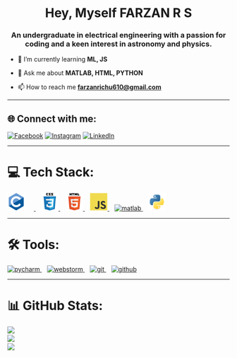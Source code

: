 <h1 align="center">Hey, Myself FARZAN R S</h1>
<h3 align="center">An undergraduate in electrical engineering with a passion for coding and a keen interest in astronomy and physics.</h3>

- 🌱 I’m currently learning **ML, JS**

- 💬 Ask me about **MATLAB, HTML, PYTHON**

- 📫 How to reach me **farzanrichu610@gmail.com**

---

## 🌐 Connect with me:
[![Facebook](https://img.shields.io/badge/Facebook-%231877F2.svg?logo=Facebook&logoColor=white)](https://facebook.com/FarzanRichu) 
[![Instagram](https://img.shields.io/badge/Instagram-%23E4405F.svg?logo=Instagram&logoColor=white)](https://instagram.com/f7_rzan_) 
[![LinkedIn](https://img.shields.io/badge/LinkedIn-%230077B5.svg?logo=linkedin&logoColor=white)](https://linkedin.com/in/farzan7) 

---

# 💻 Tech Stack:
<p align="left"> 
  <a href="https://www.cprogramming.com/" target="_blank" rel="noreferrer"> 
    <img src="https://raw.githubusercontent.com/devicons/devicon/master/icons/c/c-original.svg" alt="c" width="40" height="40" style="margin-right: 20px;"/> 
  </a> &nbsp;&nbsp;
  <a href="https://www.w3schools.com/css/" target="_blank" rel="noreferrer"> 
    <img src="https://raw.githubusercontent.com/devicons/devicon/master/icons/css3/css3-original-wordmark.svg" alt="css3" width="40" height="40"/> 
  </a> &nbsp;&nbsp;
  <a href="https://www.w3.org/html/" target="_blank" rel="noreferrer"> 
    <img src="https://raw.githubusercontent.com/devicons/devicon/master/icons/html5/html5-original-wordmark.svg" alt="html5" width="40" height="40"/> 
  </a> &nbsp;&nbsp;
  <a href="https://www.javascript.com/" target="_blank" rel="noreferrer"> 
    <img src="https://raw.githubusercontent.com/devicons/devicon/master/icons/javascript/javascript-original.svg" alt="javascript" width="40" height="40"/>
  </a> &nbsp;&nbsp;
  <a href="https://www.mathworks.com/" target="_blank" rel="noreferrer"> 
    <img src="https://upload.wikimedia.org/wikipedia/commons/2/21/Matlab_Logo.png" alt="matlab" width="40" height="40"/> 
  </a> &nbsp;&nbsp;
  <a href="https://www.python.org" target="_blank" rel="noreferrer"> 
    <img src="https://raw.githubusercontent.com/devicons/devicon/master/icons/python/python-original.svg" alt="python" width="40" height="40"/> 
  </a> 
</p>

---

# 🛠️ Tools:
<p align="left">
  <a href="https://www.jetbrains.com/pycharm/" target="_blank" rel="noreferrer">
    <img src="https://upload.wikimedia.org/wikipedia/commons/1/1d/PyCharm_Icon.svg" alt="pycharm" width="40" height="40"/>
  </a> &nbsp;&nbsp;
  <a href="https://www.jetbrains.com/webstorm/" target="_blank" rel="noreferrer">
    <img src="https://upload.wikimedia.org/wikipedia/commons/c/c0/WebStorm_Icon.svg" alt="webstorm" width="40" height="40"/>
  </a> &nbsp;&nbsp;
  <a href="https://git-scm.com/" target="_blank" rel="noreferrer">
    <img src="https://www.vectorlogo.zone/logos/git-scm/git-scm-icon.svg" alt="git" width="40" height="40"/>
  </a> &nbsp;&nbsp;
  <a href="https://github.com/" target="_blank" rel="noreferrer">
    <img src="https://cdn.jsdelivr.net/gh/devicons/devicon/icons/github/github-original.svg" alt="github" width="40" height="40"/>
  </a>
</p>

---

# 📊 GitHub Stats:
![](https://github-readme-stats.vercel.app/api?username=f7z7&theme=blue-green&hide_border=false&include_all_commits=true&count_private=true)<br/>
![](https://github-readme-streak-stats.herokuapp.com/?user=f7z7&theme=blue-green&hide_border=false)<br/>
![](https://github-readme-stats.vercel.app/api/top-langs/?username=f7z7&theme=blue-green&hide_border=false&include_all_commits=true&count_private=true&layout=compact)
